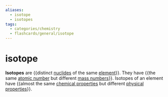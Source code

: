 ```yaml
---
aliases:
  - isotope
  - isotopes
tags:
  - categories/chemistry
  - flashcards/general/isotope
---
```


# isotope

__Isotopes__ are {{distinct [nuclides](nuclide.md) of the same [element](chemical%20element.md)}}. They have {{the same [atomic number](atomic%20number.md) but different [mass numbers](mass%20number.md)}}. Isotopes of an element have {{almost the same [chemical properties](chemical%20property.md) but different [physical properties](physical%20property.md)}}. <!--SR:!2024-03-16,229,270!2024-03-29,278,330!2024-01-29,195,270-->
